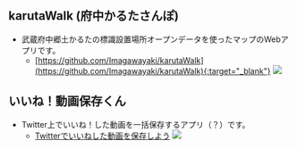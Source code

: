## karutaWalk (府中かるたさんぽ)
* 武蔵府中郷土かるたの標識設置場所オープンデータを使ったマップのWebアプリです。
	* [https://github.com/Imagawayaki/karutaWalk](https://github.com/Imagawayaki/karutaWalk){:target="_blank"}
![]({{site.baseurl}}/assets/img/posts_image/2022-01-16-001/2022-01-16-002.png)  

## いいね！動画保存くん
* Twitter上でいいね！した動画を一括保存するアプリ（？）です。
	* [Twitterでいいねした動画を保存しよう](../twitter-movie)
![]({{site.baseurl}}/assets/img/posts_image/2021-12-10-001/2021-12-10-003.jpg)  
